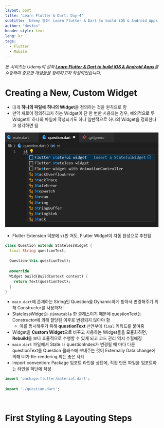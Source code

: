 ```yaml
---
layout: post
title: "Learn Flutter & Dart: Day-4"
subtitle: 'Udemy 강좌: Learn Flutter & Dart to build iOS & Android Apps 정리하기'
author: "devfon"
header-style: text
lang: kr
tags:
  - Flutter
  - Mobile
---
```


_본 시리즈는 Udemy의 강좌 [**Learn Flutter & Dart to build iOS & Android Apps**](https://www.udemy.com/course/learn-flutter-dart-to-build-ios-android-apps/)를 수강하며 중요한 개념들을 정리하고자 작성되었습니다._

# Creating a New, Custom Widget
- 대개 **하나의 파일**에 **하나의 Widget**을 정의하는 것을 원칙으로 함
- 만약 새로이 정의하고자 하는 Widget이 단 한 번만 사용되는 경우, 예외적으로 두 Widget이 하나의 파일에 작성되기도 하나 일반적으로 하나의 Widget을 정의한다고 생각하면 됨

![](/img/in-post/flutter-st.png)

- Flutter Extension 덕분에 `st`만 쳐도, Flutter Widget이 자동 완성으로 추천됨

```dart
class Question extends StatelessWidget {
  final String questionText;

  Question(this.questionText);

  @override
  Widget build(BuildContext context) {
    return Text(questionText);
  }
}
```

- `main.dart`에 존재하는 String인 Question을 Dynamic하게 받아서 변경해주기 위해 Constructor를 사용하자 !
- StatelessWidget는 `@immutable` 한 클래스이기 때문에 questionText는 Constructor에 의해 할당된 이후로 변경되지 않아야 함 
  - 이를 명시해주기 위해 **questionText** 선언부에 `final` 키워드를 붙여줌
- Widget을 **Custom Widget**으로 바꾸고 사용하는 Widget들을 모듈화하면, **Rebuild**를 보다 효율적으로 수행할 수 있게 되고 코드 관리 역시 수월해짐
- `main.dart` 파일에서 State 내 questionIndex가 변경될 때 마다 다른 questionText를 Question 클래스에 보내주는 것이 Externally Data change에 의해 UI가 Re-rendering 되는 좋은 사례
- Import convention: Package 임포트 라인을 상단에, 직접 만든 파일을 임포트하는 라인을 하단에 작성

```dart
import 'package:flutter/material.dart';

import './question.dart';
```

<br/>

# First Styling & Layouting Steps